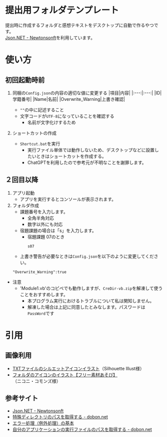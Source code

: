 # 提出用フォルダテンプレート
提出時に作成するフォルダと感想テキストをデスクトップに自動で作るやつです。<br>
[Json.NET - Newtonsonft](https://www.newtonsoft.com/json)を利用しています。
# 使い方
## 初回起動時前
1. 同梱の`Config.json`の内容の適切な値に変更する
    |項目|内容|
    |:---:|:---:|
    |ID|学籍番号|
    |Name|名前|
    |Overwrite_Warning|上書き確認|
    * `""`の中に記述すること
    * 文字コードが`UTF-8`になっていることを確認する
      * 名前が文字化けするため

2. ショートカットの作成
    * `Shortcut.bat`を実行
        * 実行ファイル単体では動作しないため、デスクトップなどに設置したいときはショートカットを作成する。
        * ChatGPTを利用したので参考元が不明なことを謝罪します。

## ２回目以降
1. アプリ起動
   * アプリを実行するとコンソールが表示されます。
2. フォルダ作成
   * 課題番号を入力します。
     * 全角半角対応
     * 数字以外にも対応
   * 宿題課題の場合は「s」を入力します。
     * 宿題課題 07のとき
       ```
       s07
       ```
   * 上書き警告が必要なときは`Config.json`を以下のように変更してください。
    ```
    "Overwrite_Warning":true
    ```
     
* 注意
  * 'Module1.vb'のコピペでも動作しますが、`CreDir-vb.zip`を解凍して使うことをおすすめします。
    * 本プログラム実行におけるトラブルについて私は関知しません。
    * 解凍した場合は上記に同意したとみなします。パスワードは`PassWord`です


# 引用
## 画像利用
* [TXTファイルのシルエットアイコンイラスト](https://www.silhouette-illust.com/illust/15372)（Silhouette Illust様）
* [フォルダのアイコンのイラスト【フリー素材あそび】](https://commons.nicovideo.jp/material/nc269594)（ニコニ・コモンズ様）

## 参考サイト
* [Json.NET - Newtonsonft](https://www.newtonsoft.com/json)
* [特殊ディレクトリのパスを取得する - dobon.net](https://dobon.net/vb/dotnet/file/getfolderpath.html)
* [エラー処理（例外処理）の基本](https://dobon.net/vb/dotnet/beginner/exceptionhandling.html)
* [自分のアプリケーションの実行ファイルのパスを取得する - dobon.net](https://dobon.net/vb/dotnet/vb6/apppath.html)
